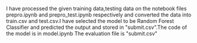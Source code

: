 I have processed the given training data,testing data on the notebook files prepro.ipynb and prepro_test.ipynb respectively and converted the data into train.csv and test.csv.I have selected the model to be Random Forest Classifier and predicted the output and stored in "submit.csv".The code of the model is in model.ipynb
The evaluation file is "submit.csv"
